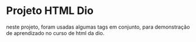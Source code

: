 <h1>Projeto HTML Dio</h1>

neste projeto, foram usadas algumas tags em conjunto, para demonstração de aprendizado no curso de html da dio.

